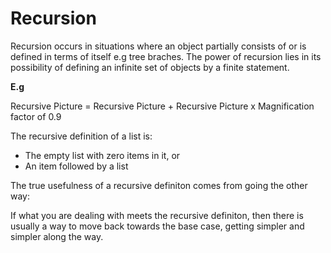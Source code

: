 # Recursion

Recursion occurs in situations where an object partially consists of or is defined in terms of itself e.g tree braches. The power of recursion lies in its possibility of defining an infinite set of objects by a finite statement.

**E.g**

Recursive Picture = Recursive Picture + Recursive Picture x Magnification factor of 0.9

The recursive definition of a list is:

- The empty list with zero items in it, or
- An item followed by a list

The true usefulness of a recursive definiton comes from going the other way:
  
  If what you are dealing with meets the recursive definiton, then there is usually a way to move back towards the base case, getting simpler and simpler along the way. 
